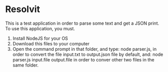 # Resolvit
This is a test application in order to parse some text and get a JSON print. To use this application, you must.
1) Install NodeJS for your OS
2) Download this files to your computer
3) Open the command prompt in that folder, and type: node parser.js, in order to convert the file input.txt to output.json file by default, and: node parser.js input.file output.file in order to conver other two files in the same folder.


